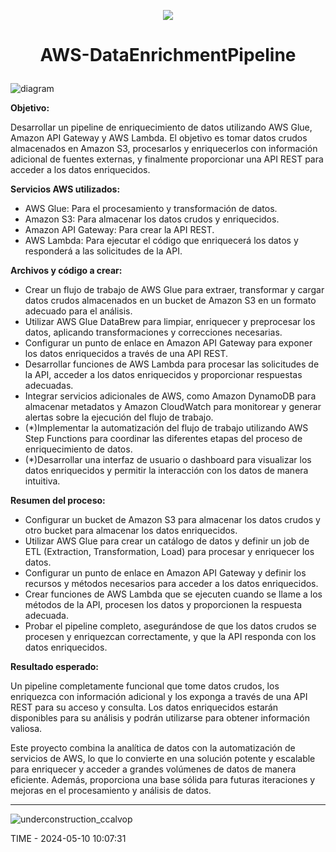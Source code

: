 <p align="center">
<img src="https://github.com/ccalvop/AWS-DataEnrichmentPipeline/assets/126183973/aa5f6aea-a4d2-46c3-9ffe-f818086ba3f2" />
</p>

# <p align="center">AWS-DataEnrichmentPipeline</p>

![diagram](https://github.com/ccalvop/AWS-DataEnrichmentPipeline/assets/126183973/0032b83a-9d8e-4aee-a9c1-02be8c41c34e)

**Objetivo:**

Desarrollar un pipeline de enriquecimiento de datos utilizando AWS Glue, Amazon API Gateway y AWS Lambda. El objetivo es tomar datos crudos almacenados en Amazon S3, procesarlos y enriquecerlos con información adicional de fuentes externas, y finalmente proporcionar una API REST para acceder a los datos enriquecidos.

**Servicios AWS utilizados:**

  - AWS Glue: Para el procesamiento y transformación de datos.
  - Amazon S3: Para almacenar los datos crudos y enriquecidos.
  - Amazon API Gateway: Para crear la API REST.
  - AWS Lambda: Para ejecutar el código que enriquecerá los datos y responderá a las solicitudes de la API.

**Archivos y código a crear:**

  - Crear un flujo de trabajo de AWS Glue para extraer, transformar y cargar datos crudos almacenados en un bucket de Amazon S3 en un formato adecuado para el análisis.
  - Utilizar AWS Glue DataBrew para limpiar, enriquecer y preprocesar los datos, aplicando transformaciones y correcciones necesarias.
  - Configurar un punto de enlace en Amazon API Gateway para exponer los datos enriquecidos a través de una API REST.
  - Desarrollar funciones de AWS Lambda para procesar las solicitudes de la API, acceder a los datos enriquecidos y proporcionar respuestas adecuadas.
  - Integrar servicios adicionales de AWS, como Amazon DynamoDB para almacenar metadatos y Amazon CloudWatch para monitorear y generar alertas sobre la ejecución del flujo de trabajo.
  - (*)Implementar la automatización del flujo de trabajo utilizando AWS Step Functions para coordinar las diferentes etapas del proceso de enriquecimiento de datos.
  - (*)Desarrollar una interfaz de usuario o dashboard para visualizar los datos enriquecidos y permitir la interacción con los datos de manera intuitiva.

**Resumen del proceso:**

  - Configurar un bucket de Amazon S3 para almacenar los datos crudos y otro bucket para almacenar los datos enriquecidos.
  - Utilizar AWS Glue para crear un catálogo de datos y definir un job de ETL (Extraction, Transformation, Load) para procesar y enriquecer los datos.
  - Configurar un punto de enlace en Amazon API Gateway y definir los recursos y métodos necesarios para acceder a los datos enriquecidos.
  - Crear funciones de AWS Lambda que se ejecuten cuando se llame a los métodos de la API, procesen los datos y proporcionen la respuesta adecuada.
  - Probar el pipeline completo, asegurándose de que los datos crudos se procesen y enriquezcan correctamente, y que la API responda con los datos enriquecidos.

**Resultado esperado:**

Un pipeline completamente funcional que tome datos crudos, los enriquezca con información adicional y los exponga a través de una API REST para su acceso y consulta. Los datos enriquecidos estarán disponibles para su análisis y podrán utilizarse para obtener información valiosa.

Este proyecto combina la analítica de datos con la automatización de servicios de AWS, lo que lo convierte en una solución potente y escalable para enriquecer y acceder a grandes volúmenes de datos de manera eficiente. Además, proporciona una base sólida para futuras iteraciones y mejoras en el procesamiento y análisis de datos.

***
![underconstruction_ccalvop](https://github.com/ccalvop/ML-TrafficInsights/assets/126183973/b9de3820-25a3-45dc-ab38-e65d96460d83)


TIME - 2024-05-10 10:07:31